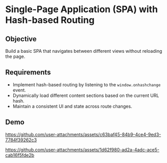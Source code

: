 # Single-Page Application (SPA) with Hash-based Routing

## Objective
Build a basic SPA that navigates between different views without reloading the page.
## Requirements

- Implement hash-based routing by listening to the `window.onhashchange` event.
- Dynamically load different content sections based on the current URL hash.
- Maintain a consistent UI and state across route changes.

## Demo

https://github.com/user-attachments/assets/c63baf45-84b9-4ce4-9ed3-7784f39262c3


https://github.com/user-attachments/assets/1d62f980-ad2a-4adc-ace5-cab16f5fde2b